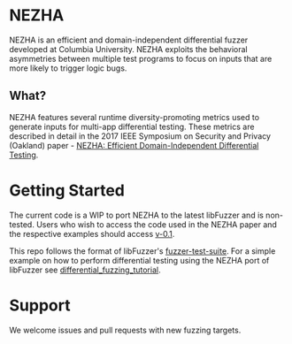 # NEZHA
NEZHA is an efficient and domain-independent differential
fuzzer developed at Columbia University. NEZHA exploits the
behavioral asymmetries between multiple test programs to focus on inputs that
are more likely to trigger logic bugs.

## What?
NEZHA features several runtime diversity-promoting metrics used to generate
inputs for multi-app differential testing. These metrics are described in
detail in the 2017 IEEE Symposium on Security and Privacy (Oakland) paper -
[NEZHA: Efficient Domain-Independent Differential Testing](https://www.ieee-security.org/TC/SP2017/papers/390.pdf).

# Getting Started
The current code is a WIP to port NEZHA to the latest libFuzzer and is non-tested.
Users who wish to access the code used in the NEZHA paper and the respective
examples should access [v-0.1](https://github.com/nezha-dt/nezha/tree/v0.1).

This repo follows the format of libFuzzer's [fuzzer-test-suite](https://github.com/google/fuzzer-test-suite).
For a simple example on how to perform differential testing using the NEZHA
port of libFuzzer see [differential_fuzzing_tutorial](differeential_fuzzing_tutorial).

# Support
We welcome issues and pull requests with new fuzzing targets.
